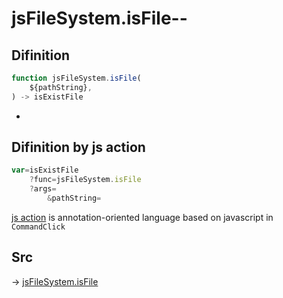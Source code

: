 # jsFileSystem.isFile--

## Difinition

```js.js
function jsFileSystem.isFile(
	${pathString},
) -> isExistFile
```

- 


## Difinition by js action

```js.js
var=isExistFile
	?func=jsFileSystem.isFile
	?args=
		&pathString=
```

[js action](#) is annotation-oriented language based on javascript in `CommandClick`



## Src

-> [jsFileSystem.isFile](https://github.com/puutaro/CommandClick/blob/master/app/src/main/java/com/puutaro/commandclick/fragment_lib/terminal_fragment/js_interface/file/JsFileSystem.kt#L413)


